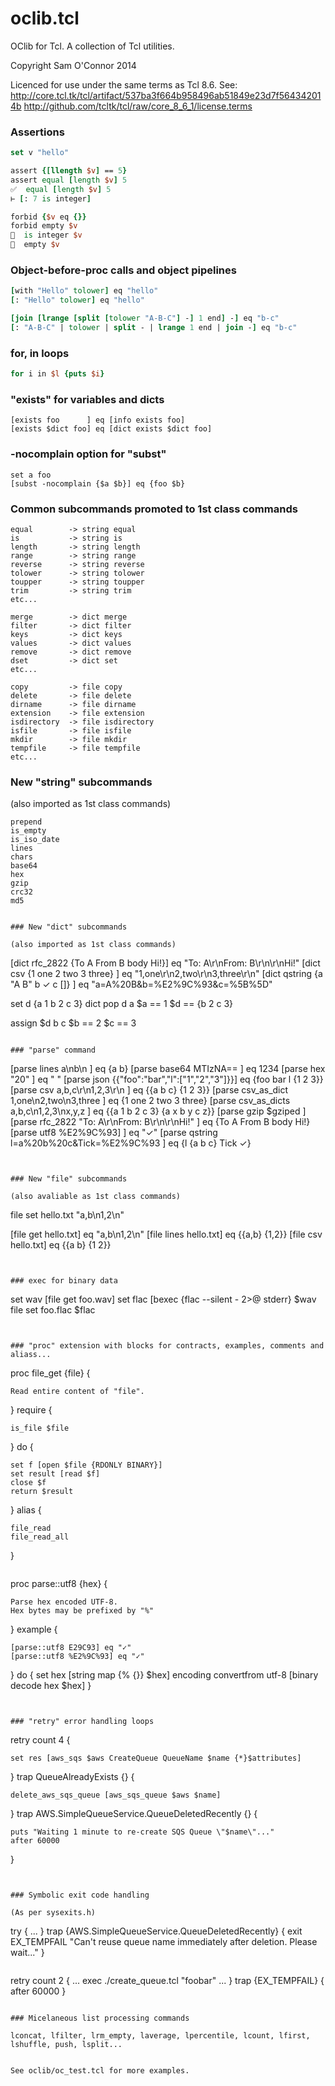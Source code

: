 oclib.tcl
=========

OClib for Tcl. A collection of Tcl utilities.

Copyright Sam O'Connor 2014

Licenced for use under the same terms as Tcl 8.6. See:
http://core.tcl.tk/tcl/artifact/537ba3f664b958496ab51849e23d7f564342014b
http://github.com/tcltk/tcl/raw/core_8_6_1/license.terms


### Assertions

```tcl
set v "hello"

assert {[llength $v] == 5}
assert equal [length $v] 5
✅  equal [length $v] 5
⊢ [: 7 is integer]

forbid {$v eq {}}
forbid empty $v
🚫  is integer $v
🚫  empty $v
```


### Object-before-proc calls and object pipelines

```tcl
[with "Hello" tolower] eq "hello"
[: "Hello" tolower] eq "hello"

[join [lrange [split [tolower "A-B-C"] -] 1 end] -] eq "b-c"
[: "A-B-C" | tolower | split - | lrange 1 end | join -] eq "b-c"
```


### for, in loops

```tcl
for i in $l {puts $i}
```


### "exists" for variables and dicts

```
[exists foo      ] eq [info exists foo]
[exists $dict foo] eq [dict exists $dict foo]
```

### -nocomplain option for "subst"

```
set a foo
[subst -nocomplain {$a $b}] eq {foo $b}
```

### Common subcommands promoted to 1st class commands

```
equal        -> string equal
is           -> string is
length       -> string length
range        -> string range
reverse      -> string reverse
tolower      -> string tolower
toupper      -> string toupper
trim         -> string trim
etc...

merge        -> dict merge
filter       -> dict filter
keys         -> dict keys
values       -> dict values
remove       -> dict remove
dset         -> dict set
etc...

copy         -> file copy
delete       -> file delete
dirname      -> file dirname
extension    -> file extension
isdirectory  -> file isdirectory
isfile       -> file isfile
mkdir        -> file mkdir
tempfile     -> file tempfile
etc...
```


### New "string" subcommands 

(also imported as 1st class commands)

```
prepend
is_empty
is_iso_date
lines
chars
base64
hex
gzip
crc32
md5


### New "dict" subcommands 

(also imported as 1st class commands)

```
[dict rfc_2822  {To A From B body Hi!}] eq "To: A\r\nFrom: B\r\n\r\nHi!"
[dict csv       {1 one 2 two 3 three} ] eq "1,one\r\n2,two\r\n3,three\r\n"
[dict qstring   {a "A B" b ✓ c \[\]}  ] eq "a=A%20B&b=%E2%9C%93&c=%5B%5D"

set d {a 1 b 2 c 3}
dict pop d a
$a == 1
$d == {b 2 c 3}

assign $d b c
$b == 2
$c == 3

```

### "parse" command

```
[parse lines        a\nb\n                           ] eq {a b}
[parse base64       MTIzNA==                         ] eq 1234
[parse hex          "20"                             ] eq " "
[parse json         {{"foo":"bar","l":["1","2","3"]}}] eq {foo bar l {1 2 3}}
[parse csv          a,b,c\r\n1,2,3\r\n               ] eq {{a b c} {1 2 3}}
[parse csv_as_dict  1,one\n2,two\n3,three            ] eq {1 one 2 two 3 three}
[parse csv_as_dicts a,b,c\n1,2,3\nx,y,z              ] eq {{a 1 b 2 c 3} {a x b y c z}}
[parse gzip         $gziped                          ]
[parse rfc_2822     "To: A\r\nFrom: B\r\n\r\nHi!"    ] eq {To A From B body Hi!}
[parse utf8         %E2%9C%93]                       ] eq "✓"
[parse qstring      l=a%20b%20c&Tick=%E2%9C%93       ] eq {l {a b c} Tick ✓}
```


### New "file" subcommands

(also avaliable as 1st class commands)

```
file set hello.txt "a,b\n1,2\n"

[file get   hello.txt] eq "a,b\n1,2\n"
[file lines hello.txt] eq {{a,b} {1,2}}
[file csv   hello.txt] eq {{a b} {1 2}}
```


### exec for binary data

```
set wav [file get foo.wav]
set flac [bexec {flac --silent - 2>@ stderr} $wav
file set foo.flac $flac
```


### "proc" extension with blocks for contracts, examples, comments and aliass...

```
proc file_get {file} {

    Read entire content of "file".

} require {

    is_file $file

} do {

    set f [open $file {RDONLY BINARY}]
    set result [read $f]
    close $f
    return $result

} alias {

    file_read
    file_read_all
}
```

```
proc parse::utf8 {hex} {

    Parse hex encoded UTF-8.
    Hex bytes may be prefixed by "%"

} example {

    [parse::utf8 E29C93] eq "✓"
    [parse::utf8 %E2%9C%93] eq "✓"

} do {
    set hex [string map {% {}} $hex]
    encoding convertfrom utf-8 [binary decode hex $hex]
}
```


### "retry" error handling loops

```
retry count 4 {

    set res [aws_sqs $aws CreateQueue QueueName $name {*}$attributes]

} trap QueueAlreadyExists {} {

    delete_aws_sqs_queue [aws_sqs_queue $aws $name]

} trap AWS.SimpleQueueService.QueueDeletedRecently {} {

    puts "Waiting 1 minute to re-create SQS Queue \"$name\"..."
    after 60000
}
```


### Symbolic exit code handling

(As per sysexits.h)

```
try {
    ...
} trap {AWS.SimpleQueueService.QueueDeletedRecently} {
    exit EX_TEMPFAIL "Can't reuse queue name immediately after deletion. Please wait..."
}
```

```
retry count 2 {
    ...
    exec ./create_queue.tcl "foobar"
    ...
} trap {EX_TEMPFAIL} {
    after 60000
}
```

### Micelaneous list processing commands

lconcat, lfilter, lrm_empty, laverage, lpercentile, lcount, lfirst, lshuffle, push, lsplit...


See oclib/oc_test.tcl for more examples.

